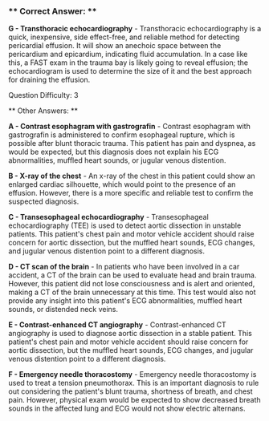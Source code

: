 ### ** Correct Answer: **

**G - Transthoracic echocardiography** - Transthoracic echocardiography is a quick, inexpensive, side effect-free, and reliable method for detecting pericardial effusion. It will show an anechoic space between the pericardium and epicardium, indicating fluid accumulation. In a case like this, a FAST exam in the trauma bay is likely going to reveal effusion; the echocardiogram is used to determine the size of it and the best approach for draining the effusion.

Question Difficulty: 3

** Other Answers: **

**A - Contrast esophagram with gastrografin** - Contrast esophagram with gastrografin is administered to confirm esophageal rupture, which is possible after blunt thoracic trauma. This patient has pain and dyspnea, as would be expected, but this diagnosis does not explain his ECG abnormalities, muffled heart sounds, or jugular venous distention.

**B - X-ray of the chest** - An x-ray of the chest in this patient could show an enlarged cardiac silhouette, which would point to the presence of an effusion. However, there is a more specific and reliable test to confirm the suspected diagnosis.

**C - Transesophageal echocardiography** - Transesophageal echocardiography (TEE) is used to detect aortic dissection in unstable patients. This patient's chest pain and motor vehicle accident should raise concern for aortic dissection, but the muffled heart sounds, ECG changes, and jugular venous distention point to a different diagnosis.

**D - CT scan of the brain** - In patients who have been involved in a car accident, a CT of the brain can be used to evaluate head and brain trauma. However, this patient did not lose consciousness and is alert and oriented, making a CT of the brain unnecessary at this time. This test would also not provide any insight into this patient's ECG abnormalities, muffled heart sounds, or distended neck veins.

**E - Contrast-enhanced CT angiography** - Contrast-enhanced CT angiography is used to diagnose aortic dissection in a stable patient. This patient's chest pain and motor vehicle accident should raise concern for aortic dissection, but the muffled heart sounds, ECG changes, and jugular venous distention point to a different diagnosis.

**F - Emergency needle thoracostomy** - Emergency needle thoracostomy is used to treat a tension pneumothorax. This is an important diagnosis to rule out considering the patient's blunt trauma, shortness of breath, and chest pain. However, physical exam would be expected to show decreased breath sounds in the affected lung and ECG would not show electric alternans.

